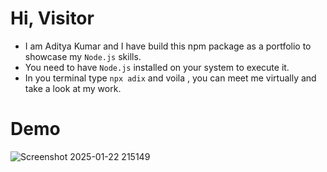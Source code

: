# Hi, Visitor 

- I am Aditya Kumar and I have build this npm package as a portfolio to showcase my `Node.js` skills.
- You need to have `Node.js` installed on your system to execute it.
- In you terminal type `npx adix` and voila , you can meet me virtually and take a look at my work.

# Demo
![Screenshot 2025-01-22 215149](https://github.com/user-attachments/assets/d23f4c9f-fb96-4fd6-955b-d7c0cb1ebf3a)
